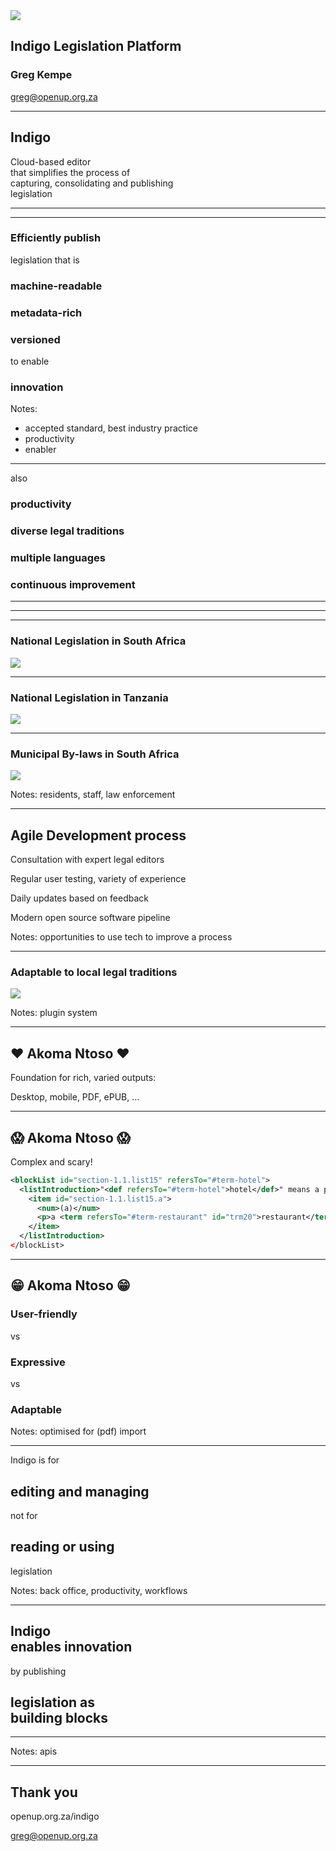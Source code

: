 
<img src="images/indigo.png" style="background: white">

## Indigo Legislation Platform

### Greg Kempe
greg@openup.org.za

---

## Indigo

Cloud-based editor<br>that simplifies the process of<br>capturing, consolidating and publishing<br>legislation

---

<!-- .slide: data-background-image="images/process.png" data-background-size="contain" data-background-opacity="1.0" -->

---

### Efficiently publish

legislation that is

### machine-readable
### metadata-rich
### versioned

to enable

### innovation

Notes:
  - accepted standard, best industry practice
  - productivity
  - enabler

---

also

### productivity
### diverse legal traditions
### multiple languages
### continuous improvement

---

<!-- .slide: data-background-image="images/indigo-screenshot2.png" data-background-size="contain" data-background-opacity="1.0" -->

---

<!-- .slide: data-background-image="images/indigo-screenshot1.png" data-background-size="contain" data-background-opacity="1.0" -->

---

### National Legislation in South Africa

<img src="images/saflii-screenshot.png" style="border: 0px">

---

### National Legislation in Tanzania

<img src="images/tanzlii-screenshot.png" style="border: 0px">

---

### Municipal By-laws in South Africa

<img src="images/bylaws-screenshot.png" style="border: 0px; background: transparent">

Notes: residents, staff, law enforcement

---

## Agile Development process

Consultation with expert legal editors <!-- .element: class="fragment" -->

Regular user testing, variety of experience <!-- .element: class="fragment" -->

Daily updates based on feedback <!-- .element: class="fragment" -->

Modern open source software pipeline <!-- .element: class="fragment" -->

Notes: opportunities to use tech to improve a process

---

### Adaptable to local legal traditions

<img src="images/indigo-polish.jpg" style="border: 0px">

Notes: plugin system

---

## ❤️ Akoma Ntoso ❤️

Foundation for rich, varied outputs:

Desktop, mobile, PDF, ePUB, ...

---

## 😱 Akoma Ntoso 😱

Complex and scary!

```xml
<blockList id="section-1.1.list15" refersTo="#term-hotel">
  <listIntroduction>"<def refersTo="#term-hotel">hotel</def>" means a property used as temporary residential accommodation for overnight guests where lodging or meals are provided for compensation, and includes:</listIntroduction>
    <item id="section-1.1.list15.a">
      <num>(a)</num>
      <p>a <term refersTo="#term-restaurant" id="trm20">restaurant</term> or restaurants forming part of a hotel;</p>
    </item>
  </listIntroduction>
</blockList>
```

---

## 😁 Akoma Ntoso 😁

### User-friendly

vs

### Expressive

vs

### Adaptable

Notes: optimised for (pdf) import

---

Indigo is for

## editing and managing

not for

## reading or using

legislation

Notes: back office, productivity, workflows

---

## Indigo<br>enables innovation

by publishing

## legislation as<br>building blocks

---

<!-- .slide: data-background-image="images/apis.png" data-background-size="contain" data-background-opacity="1.0" -->

Notes: apis

---

## Thank you

openup.org.za/indigo

greg@openup.org.za
